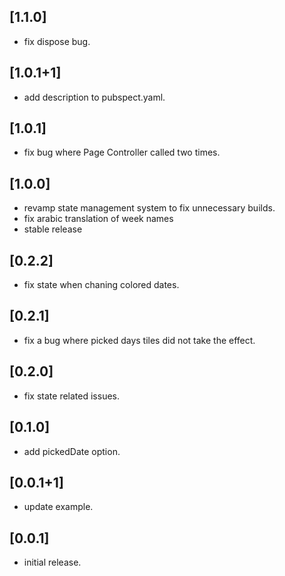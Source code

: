 ## [1.1.0]

* fix dispose bug.

## [1.0.1+1]

* add description to pubspect.yaml.

## [1.0.1]

* fix bug where Page Controller called two times.

## [1.0.0]

* revamp state management system to fix unnecessary builds.
* fix arabic translation of week names
* stable release

## [0.2.2]

* fix state when chaning colored dates.

## [0.2.1]

* fix a bug where picked days tiles did not take the effect.

## [0.2.0]

* fix state related issues.

## [0.1.0]

* add pickedDate option.

## [0.0.1+1]

* update example.

## [0.0.1]

* initial release.
